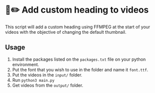 # 🎥✏️ Add custom heading to videos

This script will add a custom heading using FFMPEG at the start of your videos with the objective of changing the default thumbnail.

## Usage

1) Install the packages listed on the `packages.txt` file on your python environment.
2) Put the font that you wish to use in the folder and name it `font.ttf`.
2) Put the videos in the `input/` folder.
3) Run ```python3 main.py```
4) Get videos from the `output/` folder.
